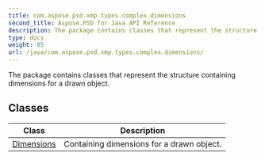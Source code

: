 ```yaml
---
title: com.aspose.psd.xmp.types.complex.dimensions
second_title: Aspose.PSD for Java API Reference
description: The package contains classes that represent the structure containing dimensions for a drawn object.
type: docs
weight: 85
url: /java/com.aspose.psd.xmp.types.complex.dimensions/
---
```



The package contains classes that represent the structure containing dimensions for a drawn object.


## Classes

| Class | Description |
| --- | --- |
| [Dimensions](../com.aspose.psd.xmp.types.complex.dimensions/dimensions) | Containing dimensions for a drawn object. |
